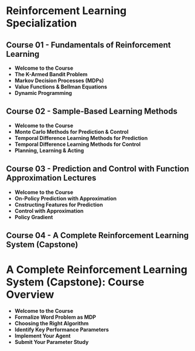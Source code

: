 # Reinforcement Learning Specialization

## Course 01 - Fundamentals of Reinforcement Learning
- **Welcome to the Course**  
- **The K-Armed Bandit Problem**  
- **Markov Decision Processes (MDPs)**  
- **Value Functions & Bellman Equations**  
- **Dynamic Programming**  


## Course 02 - Sample-Based Learning Methods
- **Welcome to the Course**  
- **Monte Carlo Methods for Prediction & Control**  
- **Temporal Difference Learning Methods for Prediction**  
- **Temporal Difference Learning Methods for Control**  
- **Planning, Learning & Acting**
  
## Course 03 - Prediction and Control with Function Approximation Lectures
- **Welcome to the Course**  
- **On-Policy Prediction with Approximation**  
- **Cnstructing Features for Prediction**  
- **Control with Approximation**  
- **Policy Gradient**

  
## Course 04 - A Complete Reinforcement Learning System (Capstone)
# A Complete Reinforcement Learning System (Capstone): Course Overview  

- **Welcome to the Course**  
- **Formalize Word Problem as MDP**  
- **Choosing the Right Algorithm**  
- **Identify Key Performance Parameters**  
- **Implement Your Agent**  
- **Submit Your Parameter Study**  
